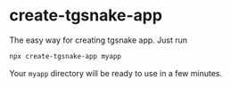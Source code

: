 # create-tgsnake-app
The easy way for creating tgsnake app. Just run 
```bash 
npx create-tgsnake-app myapp
```
Your `myapp` directory will be ready to use in a few minutes.